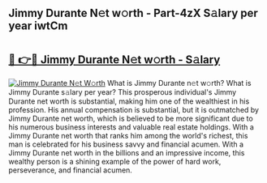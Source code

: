 ## Jimmy Durante N𝚎t w𝚘rth - Part-4zX S𝚊lary per year iwtCm

# <h2><a href="http://gc05koy.nevu.top/?p=Jimmy+Durante">🔗 👉🔴 Jimmy Durante N𝚎t w𝚘rth - S𝚊lary</a></h2>

[![Jimmy Durante N𝚎t W𝚘rth](https://i.imgur.com/Oavwk0R.jpeg)](http://gc05koy.nevu.top/?p=Jimmy+Durante)
What is Jimmy Durante n𝚎t w𝚘rth? What is Jimmy Durante s𝚊lary per year?
This prosperous individual's Jimmy Durante net worth is substantial, making him one of the wealthiest in his profession. His annual compensation is substantial, but it is outmatched by Jimmy Durante net worth, which is believed to be more significant due to his numerous business interests and valuable real estate holdings. With a Jimmy Durante net worth that ranks him among the world's richest, this man is celebrated for his business savvy and financial acumen. With a Jimmy Durante net worth in the billions and an impressive income, this wealthy person is a shining example of the power of hard work, perseverance, and financial acumen.
